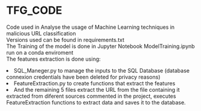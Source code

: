 # TFG_CODE
Code used in Analyse the usage of Machine Learning techniques in malicious URL classification<br>
Versions used can be found in requirements.txt<br>
The Training of the model is done in Jupyter Notebook ModelTraining.ipynb run on a conda enviroment<br>
The features extraction is done using:
  <li> SQL_Maneger.py to manage the inputs to the SQL Database (database connexion credentials have been deleted for privacy reasons)
  <li> FeatureExtraction.py to create functions that extract the features
  <li> And the remaining 5 files extract the URL from the file containing it extracted from diferent sources commented in the project, executes FeatureExtraction functions to extract data and saves it to the database.  
